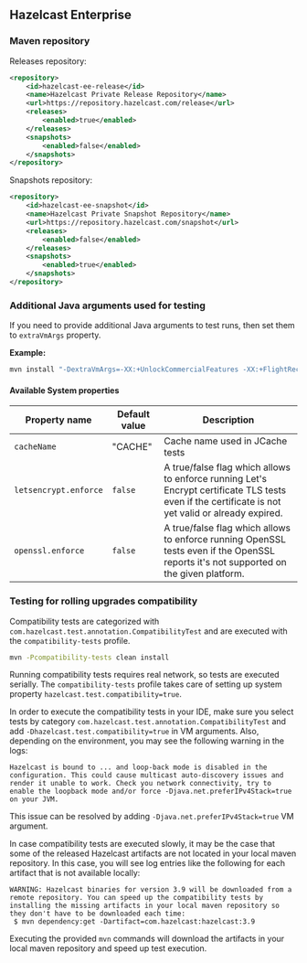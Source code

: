 ## Hazelcast Enterprise

### Maven repository

Releases repository:

````xml
<repository>
    <id>hazelcast-ee-release</id>
    <name>Hazelcast Private Release Repository</name>
    <url>https://repository.hazelcast.com/release</url>
    <releases>
        <enabled>true</enabled>
    </releases>
    <snapshots>
        <enabled>false</enabled>
    </snapshots>
</repository>
````

Snapshots repository:

````xml
<repository>
    <id>hazelcast-ee-snapshot</id>
    <name>Hazelcast Private Snapshot Repository</name>
    <url>https://repository.hazelcast.com/snapshot</url>
    <releases>
        <enabled>false</enabled>
    </releases>
    <snapshots>
        <enabled>true</enabled>
    </snapshots>
</repository>
````

### Additional Java arguments used for testing

If you need to provide additional Java arguments to test runs, then set them to `extraVmArgs` property.

**Example:**
```bash
mvn install "-DextraVmArgs=-XX:+UnlockCommercialFeatures -XX:+FlightRecorder -Dopenssl.enforce=true"
```

#### Available System properties

Property name | Default value | Description
---           | ---           | ---
`cacheName`   | "CACHE"       | Cache name used in JCache tests
`letsencrypt.enforce` | `false`   | A true/false flag which allows to enforce running Let's Encrypt certificate TLS tests even if the certificate is not yet valid or already expired.
`openssl.enforce` | `false`   | A true/false flag which allows to enforce running OpenSSL tests even if the OpenSSL reports it's not supported on the given platform.

### Testing for rolling upgrades compatibility

Compatibility tests are categorized with `com.hazelcast.test.annotation.CompatibilityTest` and are executed with the `compatibility-tests` profile.

```bash
mvn -Pcompatibility-tests clean install
```

Running compatibility tests requires real network, so tests are executed serially. The `compatibility-tests` profile takes care of setting up system property `hazelcast.test.compatibility=true`.

In order to execute the compatibility tests in your IDE, make sure you select tests by category `com.hazelcast.test.annotation.CompatibilityTest` and add `-Dhazelcast.test.compatibility=true` in VM arguments. Also, depending on the environment, you may see the following warning in the logs:
```
Hazelcast is bound to ... and loop-back mode is disabled in the configuration. This could cause multicast auto-discovery issues and render it unable to work. Check you network connectivity, try to enable the loopback mode and/or force -Djava.net.preferIPv4Stack=true on your JVM.
```

This issue can be resolved by adding `-Djava.net.preferIPv4Stack=true` VM argument.

In case compatibility tests are executed slowly, it may be the case that some of the released Hazelcast artifacts are not located in your local maven repository. In this case, you will see log entries like the following for each artifact that is not available locally:

```
WARNING: Hazelcast binaries for version 3.9 will be downloaded from a remote repository. You can speed up the compatibility tests by installing the missing artifacts in your local maven repository so they don't have to be downloaded each time:
 $ mvn dependency:get -Dartifact=com.hazelcast:hazelcast:3.9
```

Executing the provided `mvn` commands will download the artifacts in your local maven repository and speed up test execution.
